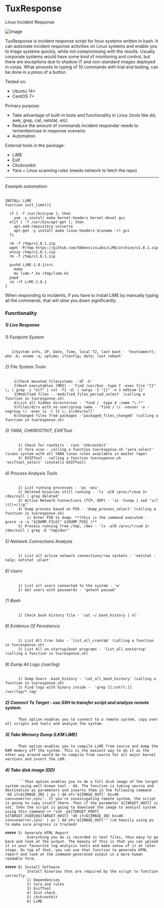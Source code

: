 # TuxResponse
Linux Incident Response

![image](https://user-images.githubusercontent.com/13645356/64132606-3a363200-cdd1-11e9-83f9-b1d697af2cf0.png)

TuxResponse is incident response script for linux systems written in bash. It can automate incident response activities on Linux systems and enable you to triage systems quickly, while not compromising with the results. Usually corporate systems would have some kind of monitoring and control, but there are exceptions due to shadow IT and non-standard images deployed in corps. 
What amounts to typing of 10 commands with trial end testing, can be done in a press of a button.

Tested on:
- Ubuntu 14+
- CentOS 7+

Primary purpose:
- Take advantage of built-in tools and functionality in Linux (tools like dd, awk, grep, cat, netstat, etc)
- Reduce the amount of commands incident responder needs to remember/use in response scenario.
- Automation

External tools in the package: 
- LiME
- Exif
- Chckrootkit
- Yara + Linux scanning rules (needs network to fetch the repo)

________________________________________________________

###### Example automation:
```
INSTALL LiME
function init_lime(){

  if [ -f /usr/bin/yum ]; then
    yum -y install make kernel-headers kernel-devel gcc
  elif [ -f /usr/bin/apt-get ]; then
    apt-add-repository universe
    apt-get -y install make linux-headers-$(uname -r) gcc
  fi

  rm -f /tmp/v1.8.1.zip
  wget -P/tmp https://github.com/504ensicsLabs/LiME/archive/v1.8.1.zip
  unzip /tmp/v1.8.1.zip
  rm -f /tmp/v1.8.1.zip

  pushd LiME-1.8.1/src
    make
    mv lime-*.ko /tmp/lime.ko
  popd
  rm -rf LiME-1.8.1
}
```
When responding to incidents, if you have to install LiME by manually typing all the commands, that will slow you down 
significantly.

### Functionality

#####  1) Live Response
###### 1) Footprint System
       1)System info, IP, Date, Time, local TZ, last boot - 'hostnamectl; who -b; uname -a; uptime; ifconfig; date; last reboot'
###### 2) File System Tools
        1)Check mounted filesystems -'df -h'
        2)Hash executables (MD5) - 'find /usr/bin -type f -exec file "{}" \; | grep -i "elf" | cut -f1 -d: | xargs -I "{}" -n 1 md5sum {}'
        3)Modified files - 'modified_files_period_select' (calling a function in tuxresponse.sh)
        4)List all hidden directories - 'find / -type d -name "\.*"'
        5)Files/dirs with no user/group name - 'find / \( -nouser -o -nogroup \) -exec ls -l {} \; 2>/dev/null'
        6)Changed files from packages -'packaged_files_changed' (calling a function in tuxresponse.sh)

###### 3) YARA, CHKROOTKIT, EXIFTool
          1) Check for rootkits - runs 'chkrootkit'
          2) Yara scan - calling a function tuxresponse.sh 'yara_select' (scans system with all YARA linux rules available in master repo)
          3) EXIFTool - calling a function tuxresponse.sh 'exiftool_select' (installs EXIFTool)
###### 4) Process Analysis Tools 
          1) List running processes - 'ps -axu'
          2) Deleted binaries still running - 'ls -alR /proc/*/exe 2> /dev/null | grep deleted'
          3) Active Network Connections (TCP, UDP) - 'ss -tunap | sed "s/[ \t]\+/|/g"'
          4) Dump process based on PID - 'dump_process_select' (calling a function in tuxresponse.sh)
              1) Enter PID to dump: **(this is the command executed - gcore -a -o "${DUMP_FILE}" ${DUMP_PID} )**
          5) Process running from /tmp, /dev - 'ls -alR /proc/*/cwd 2> /dev/null | grep -E "tmp|dev"'
###### 5) Network Connections Analysis
          1) List all active network connections/raw sockets - 'netstat -nalp; netstat -plant'
          
###### 6) Users
          1) List all users connected to the system - 'w' 
          2) Get users with passwords - 'getent passwd'

###### 7) Bash 
          1) Check bash history file - 'cat ~/.bash_history | nl'
          
###### 8) Evidence Of Persistence 
          1) List All Cron Jobs - 'list_all_crontab' (calling a function in tuxresponse.sh)
          2) List All on-startup/boot programs - 'list_all_onstartup' (calling a function in tuxresponse.sh)
       
###### 9) Dump All Logs (/var/log)
          1) Dump Users .bash_history - 'cat_all_bash_history' (calling a function in tuxresponse.sh)
          2) Find logs with binary inside -  'grep [[:cntrl:]] /var/log/*.log'

##### 2) Connect To Target - use SSH to transfer script and analyze remote system.
          That option enables you to connect to a remote system, copy over all scripts and tools and analyze the system.
          
##### 3) Take Memory Dump (LKM LiME)
          That option enables you to compile LiME from source and dump the RAM memory off the system. This is the easiest way to do it as the other way around would be to compile from source for all major kernel versions and insert the LKM.

##### 4) Take disk image (DD)
          ```That option enables you to do a full disk image of the target system using well-known tool - dd. The function is taking source and destination as parameters and inserts them in the following command 'dd if=${IMAGE_IN} | pv | dd of='${IMAGE_OUT}' bs=4K conv=noerror,sync'. If you're investigating remote system, the script is going to copy itself there. Then if the parameter ${TARGET_HOST} is set, then the script is going to download the image to analyst system using this command >> "ssh -p${TARGET_PORT} ${TARGET_USER}@${TARGET_HOST} 'dd if=${IMAGE_IN} bs=4K conv=noerror,sync' | pv | dd of='${IMAGE_OUT}'" (im heavily using pv to make sure progress is tracked)
```          
##### 5) Generate HTML Report
          Everything you do is recorded in text files, thus easy to go back and look at the output. The beauty of this is that you can upload it in your favourite log analysis tools and make sense of it at later stage. On top of that, you can use that function to generate HTML report and look at the command-generated output in a more human readable form.

##### 6) Install Software
          Install binaries that are required by the script to function correctly.
          1) Dependancies
          2) Yara and rules
          3) ExifTool
          4) Init check
          5) chckrootkit
          6) LiME
          



